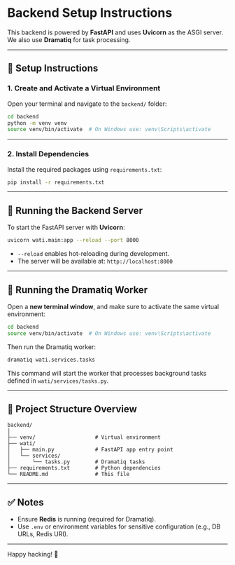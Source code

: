# Backend Setup Instructions

This backend is powered by **FastAPI** and uses **Uvicorn** as the ASGI server. We also use **Dramatiq** for task processing.

---

## 🔧 Setup Instructions

### 1. Create and Activate a Virtual Environment

Open your terminal and navigate to the `backend/` folder:

```bash
cd backend
python -m venv venv
source venv/bin/activate  # On Windows use: venv\Scripts\activate
```

---

### 2. Install Dependencies

Install the required packages using `requirements.txt`:

```bash
pip install -r requirements.txt
```

---

## 🚀 Running the Backend Server

To start the FastAPI server with **Uvicorn**:

```bash
uvicorn wati.main:app --reload --port 8000
```

- `--reload` enables hot-reloading during development.
- The server will be available at: `http://localhost:8000`

---

## 🧵 Running the Dramatiq Worker

Open a **new terminal window**, and make sure to activate the same virtual environment:

```bash
cd backend
source venv/bin/activate  # On Windows use: venv\Scripts\activate
```

Then run the Dramatiq worker:

```bash
dramatiq wati.services.tasks
```

This command will start the worker that processes background tasks defined in `wati/services/tasks.py`.

---

## 📁 Project Structure Overview

```
backend/
│
├── venv/                   # Virtual environment
├── wati/
│   ├── main.py             # FastAPI app entry point
│   └── services/
│       └── tasks.py        # Dramatiq tasks
├── requirements.txt        # Python dependencies
└── README.md               # This file
```

---

## ✅ Notes

- Ensure **Redis** is running (required for Dramatiq).
- Use `.env` or environment variables for sensitive configuration (e.g., DB URLs, Redis URI).

---

Happy hacking! 🚀
